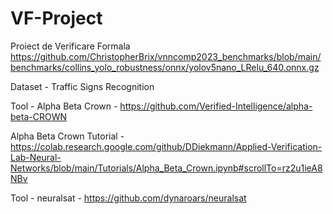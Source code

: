 # VF-Project
Proiect de Verificare Formala
https://github.com/ChristopherBrix/vnncomp2023_benchmarks/blob/main/benchmarks/collins_yolo_robustness/onnx/yolov5nano_LRelu_640.onnx.gz


Dataset - Traffic Signs Recognition 

Tool - Alpha Beta Crown - https://github.com/Verified-Intelligence/alpha-beta-CROWN

Alpha Beta Crown Tutorial - https://colab.research.google.com/github/DDiekmann/Applied-Verification-Lab-Neural-Networks/blob/main/Tutorials/Alpha_Beta_Crown.ipynb#scrollTo=rz2u1ieA8NBv

Tool - neuralsat - https://github.com/dynaroars/neuralsat


